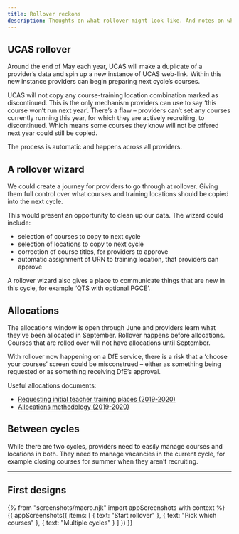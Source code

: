 ```yaml
---
title: Rollover reckons
description: Thoughts on what rollover might look like. And notes on what rollover is right now.
---
```

## UCAS rollover

Around the end of May each year, UCAS will make a duplicate of a provider’s data and spin up a new instance of UCAS web-link. Within this new instance providers can begin preparing next cycle’s courses.

UCAS will not copy any course-training location combination marked as discontinued. This is the only mechanism providers can use to say ‘this course won’t run next year’. There’s a flaw – providers can’t set any courses currently running this year, for which they are actively recruiting, to discontinued. Which means some courses they know will not be offered next year could still be copied.

The process is automatic and happens across all providers.

## A rollover wizard

We could create a journey for providers to go through at rollover. Giving them full control over what courses and training locations should be copied into the next cycle.

This would present an opportunity to clean up our data. The wizard could include:

* selection of courses to copy to next cycle
* selection of locations to copy to next cycle
* correction of course titles, for providers to approve
* automatic assignment of URN to training location, that providers can approve

A rollover wizard also gives a place to communicate things that are new in this cycle, for example ‘QTS with optional PGCE’.

## Allocations

The allocations window is open through June and providers learn what they’ve been allocated in September. Rollover happens before allocations. Courses that are rolled over will not have allocations until September.

With rollover now happening on a DfE service, there is a risk that a ‘choose your courses’ screen could be misconstrued – either as something being requested or as something receiving DfE’s approval.

Useful allocations documents:

* [Requesting initial teacher training places (2019-2020)](https://assets.publishing.service.gov.uk/government/uploads/system/uploads/attachment_data/file/713250/Requesting_initial_teacher_training_places_-_process_for_2019_to_2020.pdf)
* [Allocations methodology (2019-2020)](https://assets.publishing.service.gov.uk/government/uploads/system/uploads/attachment_data/file/739433/Initial_teacher_training_allocations_methodology_-_19-20.pdf)

## Between cycles

While there are two cycles, providers need to easily manage courses and locations in both. They need to manage vacancies in the current cycle, for example closing courses for summer when they aren’t recruiting.

* * *

## First designs

{% from "screenshots/macro.njk" import appScreenshots with context %}
{{ appScreenshots({
  items: [
    { text: "Start rollover" },
    { text: "Pick which courses" },
    { text: "Multiple cycles" }
  ]
}) }}
